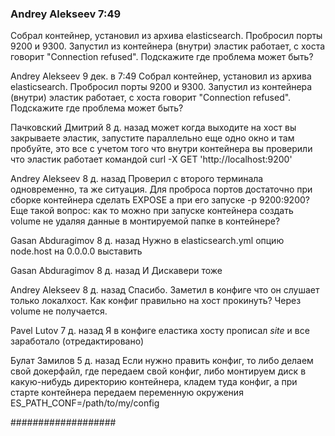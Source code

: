 ### Andrey Alekseev  7:49
Собрал контейнер, установил из архива elasticsearch. Пробросил порты 9200 и 9300. 
Запустил из контейнера (внутри) эластик работает, с хоста говорит "Connection refused". Подскажите где проблема может быть?

Andrey Alekseev 9 дек. в 7:49
Собрал контейнер, установил из архива elasticsearch. 
Пробросил порты 9200 и 9300. Запустил из контейнера (внутри) эластик работает, 
с хоста говорит "Connection refused". Подскажите где проблема может быть?

Пачковский Дмитрий  8 д. назад
может когда выходите  на хост вы закрываете эластик, запустите параллельно еще 
одно окно и там пробуйте, это все с учетом того что внутри контейнера вы проверили 
что эластик работает командой curl -X GET 'http://localhost:9200'

Andrey Alekseev  8 д. назад
Проверил с второго терминала одновременно, та же ситуация. Для проброса портов достаточно при сборке контейнера 
сделать EXPOSE а при его запуске -p 9200:9200?
Еще такой вопрос: как то можно при запуске контейнера создать volume не удаляя данные в монтируемой папке в контейнере?

Gasan Abduragimov  8 д. назад
Нужно в elasticsearch.yml опцию node.host на 0.0.0.0 выставить

Gasan Abduragimov  8 д. назад
И Дискавери тоже

Andrey Alekseev  8 д. назад
Спасибо. Заметил в конфиге что он слушает только локалхост.
Как конфиг правильно на хост прокинуть? Через volume не получается.

Pavel Lutov  7 д. назад
Я в конфиге еластика хосту прописал _site_ и все заработало (отредактировано) 

Булат Замилов  5 д. назад
Если нужно править конфиг, то либо делаем свой докерфайл, где передаем свой конфиг, либо монтируем диск в какую-нибудь 
директорию контейнера, кладем туда конфиг, а при старте контейнера передаем переменную окружения ES_PATH_CONF=/path/to/my/config

###################
